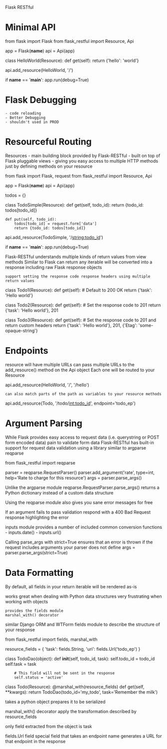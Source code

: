 Flask RESTful


# Minimal API
from flask import Flask
from flask_restful import Resource, Api

app = Flask(__name__)
api = Api(app)

class HelloWorld(Resource):
    def get(self):
        return {'hello': 'world'}

api.add_resource(HelloWorld, '/')

if __name__ == '__main__':
    app.run(debug=True)


# Flask Debugging
    - code reloading
    - Better Debugging
    - shouldn't used in PROD


# Resourceful Routing

Resources
    - main building block provided by Flask-RESTful
    - built on top of Flask pluggable views
        - giving you easy access to multiple HTTP methods just by defining methods on your resource


from flask import Flask, request
from flask_restful import Resource, Api

app = Flask(__name__)
api = Api(app)

todos = {}

class TodoSimple(Resource):
    def get(self, todo_id):
        return {todo_id: todos[todo_id]}

    def put(self, todo_id):
        todos[todo_id] = request.form['data']
        return {todo_id: todos[todo_id]}

api.add_resource(TodoSimple, '/<string:todo_id>')

if __name__ == '__main__':
    app.run(debug=True)


Flask-RESTful
    understands multiple kinds of return values from view methods
    Similar to Flask
        can return any iterable
        will be converted into a response
            including raw Flask response objects
    
    support setting the response code response headers using multiple return values

class Todo1(Resource):
    def get(self):
        # Default to 200 OK
        return {'task': 'Hello world'}

class Todo2(Resource):
    def get(self):
        # Set the response code to 201
        return {'task': 'Hello world'}, 201

class Todo3(Resource):
    def get(self):
        # Set the response code to 201 and return custom headers
        return {'task': 'Hello world'}, 201, {'Etag': 'some-opaque-string'}


# Endpoints
resource will have multiple URLs
    can pass multiple URLs to the add_resource() method on the Api object
    Each one will be routed to your Resource

api.add_resource(HelloWorld,
    '/',
    '/hello')

    can also match parts of the path as variables to your resource methods

api.add_resource(Todo,
    '/todo/<int:todo_id>', endpoint='todo_ep')



# Argument Parsing
While Flask provides easy access to request data (i.e. querystring or POST form encoded data)
    pain to validate form data
    Flask-RESTful has built-in support for request data validation using a library similar to argparse
        reqparse


from flask_restful import reqparse

parser = reqparse.RequestParser()
parser.add_argument('rate', type=int, help='Rate to charge for this resource')
args = parser.parse_args()


Unlike the argparse module
    reqparse.RequestParser.parse_args()
    returns a Python dictionary
    instead of a custom data structure
    

Using the reqparse module also gives you sane error messages for free

If an argument fails to pass validation
    respond with a 400 Bad Request
    response highlighting the error


inputs module
    provides a number of included common conversion functions
    - inputs.date()
    - inputs.url()


Calling parse_args
    with strict=True
    ensures that an error is thrown
    if the request includes arguments your parser does not define
    args = parser.parse_args(strict=True)


# Data Formatting
By default, all fields in your return iterable will be rendered as-is

works great when dealing with Python data structures
very frustrating when working with objects

    provides the fields module
    marshal_with() decorator
    
similar Django ORM and WTForm
    fields module to describe the structure of your response



from flask_restful import fields, marshal_with

resource_fields = {
    'task':   fields.String,
    'uri':    fields.Url('todo_ep')
}

class TodoDao(object):
    def __init__(self, todo_id, task):
        self.todo_id = todo_id
        self.task = task

        # This field will not be sent in the response
        self.status = 'active'

class Todo(Resource):
    @marshal_with(resource_fields)
    def get(self, **kwargs):
        return TodoDao(todo_id='my_todo', task='Remember the milk')



takes a python object
    prepares it to be serialized

marshal_with() decorator
    apply the transformation
    described by resource_fields
    
only field extracted from the object is task

fields.Url field
    special field that takes an endpoint name
    generates a URL for that endpoint in the response


